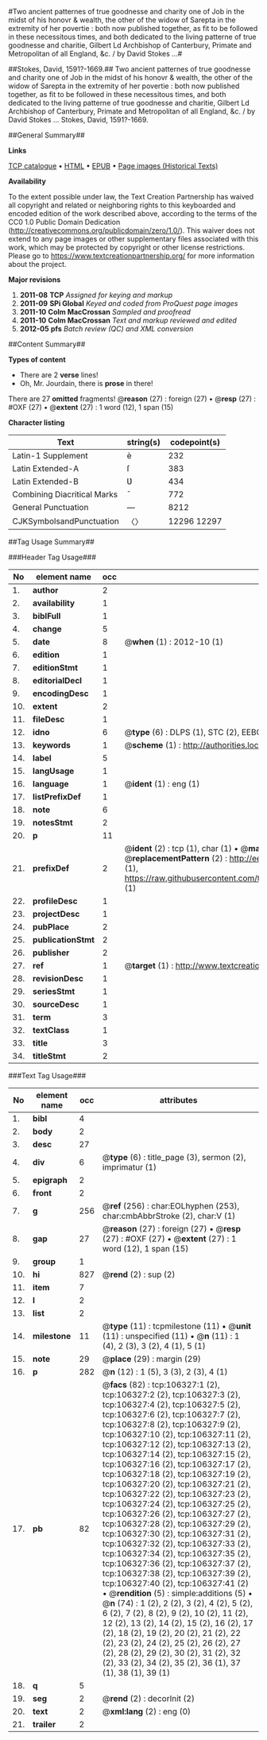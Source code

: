#Two ancient patternes of true goodnesse and charity one of Job in the midst of his honovr & wealth, the other of the widow of Sarepta in the extremity of her povertie : both now published together, as fit to be followed in these necessitous times, and both dedicated to the living patterne of true goodnesse and charitie, Gilbert Ld Archbishop of Canterbury, Primate and Metropolitan of all England, &c. / by David Stokes ...#

##Stokes, David, 1591?-1669.##
Two ancient patternes of true goodnesse and charity one of Job in the midst of his honovr & wealth, the other of the widow of Sarepta in the extremity of her povertie : both now published together, as fit to be followed in these necessitous times, and both dedicated to the living patterne of true goodnesse and charitie, Gilbert Ld Archbishop of Canterbury, Primate and Metropolitan of all England, &c. / by David Stokes ...
Stokes, David, 1591?-1669.

##General Summary##

**Links**

[TCP catalogue](http://www.ota.ox.ac.uk/tcp/)  • 
[HTML](http://tei.it.ox.ac.uk/tcp/Texts-HTML/free/A61/A61671.html)  • 
[EPUB](http://tei.it.ox.ac.uk/tcp/Texts-EPUB/free/A61/A61671.epub) • 
[Page images (Historical Texts)](https://historicaltexts.jisc.ac.uk/eebo-17288804e)

**Availability**

To the extent possible under law, the Text Creation Partnership has waived all copyright and related or neighboring rights to this keyboarded and encoded edition of the work described above, according to the terms of the CC0 1.0 Public Domain Dedication (http://creativecommons.org/publicdomain/zero/1.0/). This waiver does not extend to any page images or other supplementary files associated with this work, which may be protected by copyright or other license restrictions. Please go to https://www.textcreationpartnership.org/ for more information about the project.

**Major revisions**

1. __2011-08__ __TCP__ *Assigned for keying and markup*
1. __2011-09__ __SPi Global__ *Keyed and coded from ProQuest page images*
1. __2011-10__ __Colm MacCrossan__ *Sampled and proofread*
1. __2011-10__ __Colm MacCrossan__ *Text and markup reviewed and edited*
1. __2012-05__ __pfs__ *Batch review (QC) and XML conversion*

##Content Summary##

**Types of content**

  * There are 2 **verse** lines!
  * Oh, Mr. Jourdain, there is **prose** in there!

There are 27 **omitted** fragments! 
 @__reason__ (27) : foreign (27)  •  @__resp__ (27) : #OXF (27)  •  @__extent__ (27) : 1 word (12), 1 span (15)

**Character listing**


|Text|string(s)|codepoint(s)|
|---|---|---|
|Latin-1 Supplement|è|232|
|Latin Extended-A|ſ|383|
|Latin Extended-B|Ʋ|434|
|Combining             Diacritical Marks|̄|772|
|General Punctuation|—|8212|
|CJKSymbolsandPunctuation|〈〉|12296 12297|

##Tag Usage Summary##

###Header Tag Usage###

|No|element name|occ|attributes|
|---|---|---|---|
|1.|__author__|2||
|2.|__availability__|1||
|3.|__biblFull__|1||
|4.|__change__|5||
|5.|__date__|8| @__when__ (1) : 2012-10 (1)|
|6.|__edition__|1||
|7.|__editionStmt__|1||
|8.|__editorialDecl__|1||
|9.|__encodingDesc__|1||
|10.|__extent__|2||
|11.|__fileDesc__|1||
|12.|__idno__|6| @__type__ (6) : DLPS (1), STC (2), EEBO-CITATION (1), OCLC (1), VID (1)|
|13.|__keywords__|1| @__scheme__ (1) : http://authorities.loc.gov/ (1)|
|14.|__label__|5||
|15.|__langUsage__|1||
|16.|__language__|1| @__ident__ (1) : eng (1)|
|17.|__listPrefixDef__|1||
|18.|__note__|6||
|19.|__notesStmt__|2||
|20.|__p__|11||
|21.|__prefixDef__|2| @__ident__ (2) : tcp (1), char (1)  •  @__matchPattern__ (2) : ([0-9\-]+):([0-9IVX]+) (1), (.+) (1)  •  @__replacementPattern__ (2) : http://eebo.chadwyck.com/downloadtiff?vid=$1&page=$2 (1), https://raw.githubusercontent.com/textcreationpartnership/Texts/master/tcpchars.xml#$1 (1)|
|22.|__profileDesc__|1||
|23.|__projectDesc__|1||
|24.|__pubPlace__|2||
|25.|__publicationStmt__|2||
|26.|__publisher__|2||
|27.|__ref__|1| @__target__ (1) : http://www.textcreationpartnership.org/docs/. (1)|
|28.|__revisionDesc__|1||
|29.|__seriesStmt__|1||
|30.|__sourceDesc__|1||
|31.|__term__|3||
|32.|__textClass__|1||
|33.|__title__|3||
|34.|__titleStmt__|2||


###Text Tag Usage###

|No|element name|occ|attributes|
|---|---|---|---|
|1.|__bibl__|4||
|2.|__body__|2||
|3.|__desc__|27||
|4.|__div__|6| @__type__ (6) : title_page (3), sermon (2), imprimatur (1)|
|5.|__epigraph__|2||
|6.|__front__|2||
|7.|__g__|256| @__ref__ (256) : char:EOLhyphen (253), char:cmbAbbrStroke (2), char:V (1)|
|8.|__gap__|27| @__reason__ (27) : foreign (27)  •  @__resp__ (27) : #OXF (27)  •  @__extent__ (27) : 1 word (12), 1 span (15)|
|9.|__group__|1||
|10.|__hi__|827| @__rend__ (2) : sup (2)|
|11.|__item__|7||
|12.|__l__|2||
|13.|__list__|2||
|14.|__milestone__|11| @__type__ (11) : tcpmilestone (11)  •  @__unit__ (11) : unspecified (11)  •  @__n__ (11) : 1 (4), 2 (3), 3 (2), 4 (1), 5 (1)|
|15.|__note__|29| @__place__ (29) : margin (29)|
|16.|__p__|282| @__n__ (12) : 1 (5), 3 (3), 2 (3), 4 (1)|
|17.|__pb__|82| @__facs__ (82) : tcp:106327:1 (2), tcp:106327:2 (2), tcp:106327:3 (2), tcp:106327:4 (2), tcp:106327:5 (2), tcp:106327:6 (2), tcp:106327:7 (2), tcp:106327:8 (2), tcp:106327:9 (2), tcp:106327:10 (2), tcp:106327:11 (2), tcp:106327:12 (2), tcp:106327:13 (2), tcp:106327:14 (2), tcp:106327:15 (2), tcp:106327:16 (2), tcp:106327:17 (2), tcp:106327:18 (2), tcp:106327:19 (2), tcp:106327:20 (2), tcp:106327:21 (2), tcp:106327:22 (2), tcp:106327:23 (2), tcp:106327:24 (2), tcp:106327:25 (2), tcp:106327:26 (2), tcp:106327:27 (2), tcp:106327:28 (2), tcp:106327:29 (2), tcp:106327:30 (2), tcp:106327:31 (2), tcp:106327:32 (2), tcp:106327:33 (2), tcp:106327:34 (2), tcp:106327:35 (2), tcp:106327:36 (2), tcp:106327:37 (2), tcp:106327:38 (2), tcp:106327:39 (2), tcp:106327:40 (2), tcp:106327:41 (2)  •  @__rendition__ (5) : simple:additions (5)  •  @__n__ (74) : 1 (2), 2 (2), 3 (2), 4 (2), 5 (2), 6 (2), 7 (2), 8 (2), 9 (2), 10 (2), 11 (2), 12 (2), 13 (2), 14 (2), 15 (2), 16 (2), 17 (2), 18 (2), 19 (2), 20 (2), 21 (2), 22 (2), 23 (2), 24 (2), 25 (2), 26 (2), 27 (2), 28 (2), 29 (2), 30 (2), 31 (2), 32 (2), 33 (2), 34 (2), 35 (2), 36 (1), 37 (1), 38 (1), 39 (1)|
|18.|__q__|5||
|19.|__seg__|2| @__rend__ (2) : decorInit (2)|
|20.|__text__|2| @__xml:lang__ (2) : eng (0)|
|21.|__trailer__|2||
